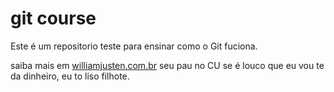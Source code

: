 # git course


Este é um repositorio teste para ensinar como o Git fuciona.

saiba mais em [williamjusten.com.br](http://williamjusten.com.br)
seu pau no CU
se é louco que eu vou te da dinheiro, eu to liso filhote.

